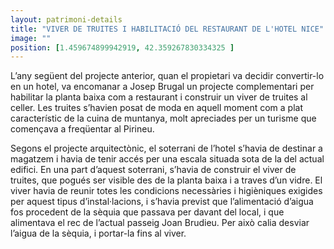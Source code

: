 ```yaml
---
layout: patrimoni-details
title: "VIVER DE TRUITES I HABILITACIÓ DEL RESTAURANT DE L'HOTEL NICE"
image: ""
position: [1.459674899942919, 42.359267830334325 ]
---
```

L’any següent del projecte anterior, quan el propietari va decidir convertir-lo en un hotel, va encomanar a Josep Brugal un projecte complementari per habilitar la planta baixa com a restaurant i construir un viver de truites al celler. Les truites s’havien posat de moda en aquell moment com a plat característic de la cuina de muntanya, molt apreciades per un turisme que començava a freqüentar al Pirineu. 

Segons el projecte arquitectònic, el soterrani de l’hotel s’havia de destinar a magatzem i havia de tenir accés per una escala situada sota de la del actual edifici. En una part d’aquest soterrani, s’havia de construir el viver de truites, que pogués ser visible des de la planta baixa i a traves d’un vidre. El viver havia de reunir totes les condicions necessàries i higièniques exigides per aquest tipus d’instal·lacions, i s’havia previst que l’alimentació d’aigua fos procedent de la sèquia que passava per davant del local, i que alimentava el rec de l’actual passeig Joan Brudieu. Per això calia desviar l’aigua de la sèquia, i portar-la fins al viver. 
